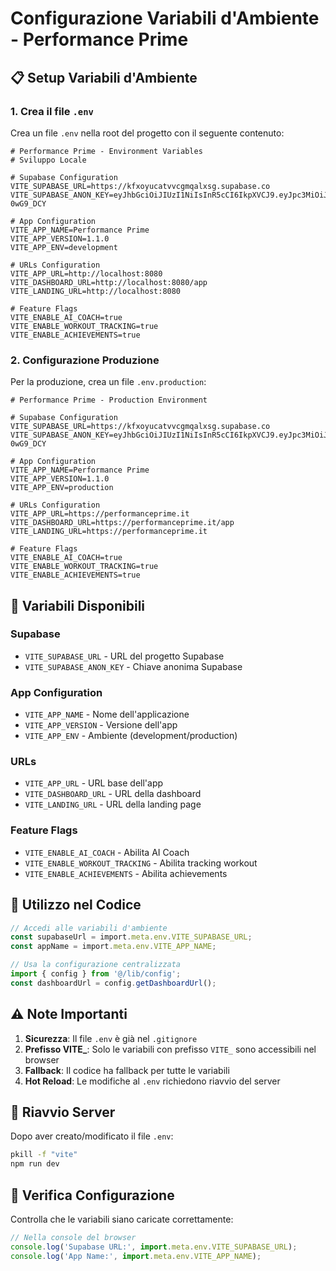 # Configurazione Variabili d'Ambiente - Performance Prime

## 📋 **Setup Variabili d'Ambiente**

### 1. **Crea il file `.env`**

Crea un file `.env` nella root del progetto con il seguente contenuto:

```env
# Performance Prime - Environment Variables
# Sviluppo Locale

# Supabase Configuration
VITE_SUPABASE_URL=https://kfxoyucatvvcgmqalxsg.supabase.co
VITE_SUPABASE_ANON_KEY=eyJhbGciOiJIUzI1NiIsInR5cCI6IkpXVCJ9.eyJpc3MiOiJzdXBhYmFzZSIsInJlZiI6ImtmeG95dWNhdHZ2Y2dtcWFseHNnIiwicm9sZSI6ImFub24iLCJpYXQiOjE3NTAyNDc2NTksImV4cCI6MjA2NTgyMzY1OX0.hQhfOogGGc9kvOGvxjOv6QTKxSysbTa6En-0wG9_DCY

# App Configuration
VITE_APP_NAME=Performance Prime
VITE_APP_VERSION=1.1.0
VITE_APP_ENV=development

# URLs Configuration
VITE_APP_URL=http://localhost:8080
VITE_DASHBOARD_URL=http://localhost:8080/app
VITE_LANDING_URL=http://localhost:8080

# Feature Flags
VITE_ENABLE_AI_COACH=true
VITE_ENABLE_WORKOUT_TRACKING=true
VITE_ENABLE_ACHIEVEMENTS=true
```

### 2. **Configurazione Produzione**

Per la produzione, crea un file `.env.production`:

```env
# Performance Prime - Production Environment

# Supabase Configuration
VITE_SUPABASE_URL=https://kfxoyucatvvcgmqalxsg.supabase.co
VITE_SUPABASE_ANON_KEY=eyJhbGciOiJIUzI1NiIsInR5cCI6IkpXVCJ9.eyJpc3MiOiJzdXBhYmFzZSIsInJlZiI6ImtmeG95dWNhdHZ2Y2dtcWFseHNnIiwicm9sZSI6ImFub24iLCJpYXQiOjE3NTAyNDc2NTksImV4cCI6MjA2NTgyMzY1OX0.hQhfOogGGc9kvOGvxjOv6QTKxSysbTa6En-0wG9_DCY

# App Configuration
VITE_APP_NAME=Performance Prime
VITE_APP_VERSION=1.1.0
VITE_APP_ENV=production

# URLs Configuration
VITE_APP_URL=https://performanceprime.it
VITE_DASHBOARD_URL=https://performanceprime.it/app
VITE_LANDING_URL=https://performanceprime.it

# Feature Flags
VITE_ENABLE_AI_COACH=true
VITE_ENABLE_WORKOUT_TRACKING=true
VITE_ENABLE_ACHIEVEMENTS=true
```

## 🔧 **Variabili Disponibili**

### **Supabase**
- `VITE_SUPABASE_URL` - URL del progetto Supabase
- `VITE_SUPABASE_ANON_KEY` - Chiave anonima Supabase

### **App Configuration**
- `VITE_APP_NAME` - Nome dell'applicazione
- `VITE_APP_VERSION` - Versione dell'app
- `VITE_APP_ENV` - Ambiente (development/production)

### **URLs**
- `VITE_APP_URL` - URL base dell'app
- `VITE_DASHBOARD_URL` - URL della dashboard
- `VITE_LANDING_URL` - URL della landing page

### **Feature Flags**
- `VITE_ENABLE_AI_COACH` - Abilita AI Coach
- `VITE_ENABLE_WORKOUT_TRACKING` - Abilita tracking workout
- `VITE_ENABLE_ACHIEVEMENTS` - Abilita achievements

## 🚀 **Utilizzo nel Codice**

```typescript
// Accedi alle variabili d'ambiente
const supabaseUrl = import.meta.env.VITE_SUPABASE_URL;
const appName = import.meta.env.VITE_APP_NAME;

// Usa la configurazione centralizzata
import { config } from '@/lib/config';
const dashboardUrl = config.getDashboardUrl();
```

## ⚠️ **Note Importanti**

1. **Sicurezza**: Il file `.env` è già nel `.gitignore`
2. **Prefisso VITE_**: Solo le variabili con prefisso `VITE_` sono accessibili nel browser
3. **Fallback**: Il codice ha fallback per tutte le variabili
4. **Hot Reload**: Le modifiche al `.env` richiedono riavvio del server

## 🔄 **Riavvio Server**

Dopo aver creato/modificato il file `.env`:

```bash
pkill -f "vite"
npm run dev
```

## 📝 **Verifica Configurazione**

Controlla che le variabili siano caricate correttamente:

```javascript
// Nella console del browser
console.log('Supabase URL:', import.meta.env.VITE_SUPABASE_URL);
console.log('App Name:', import.meta.env.VITE_APP_NAME);
``` 
